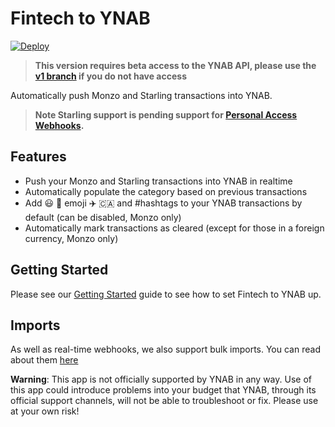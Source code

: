 # Fintech to YNAB

[![Deploy](https://www.herokucdn.com/deploy/button.svg)](https://heroku.com/deploy?template=https://github.com/scottrobertson/fintech-to-ynab)

> **This version requires beta access to the YNAB API, please use the [v1 branch](https://github.com/scottrobertson/fintech-to-ynab/tree/v1) if you do not have access**

Automatically push Monzo and Starling transactions into YNAB.

> **Note Starling support is pending support for [Personal Access Webhooks](https://trello.com/c/rviKbwNQ/47-personal-access-webhooks-%F0%9F%93%AF).**

## Features
  - Push your Monzo and Starling transactions into YNAB in realtime
  - Automatically populate the category based on previous transactions
  - Add 😃 🍏 emoji ✈️ 🇨🇦 and #hashtags to your YNAB transactions by default (can be disabled, Monzo only)
  - Automatically mark transactions as cleared (except for those in a foreign currency, Monzo only)

## Getting Started

Please see our [Getting Started](https://github.com/scottrobertson/fintech-to-ynab/wiki/Getting-Started) guide to see how to set Fintech to YNAB up.

## Imports

As well as real-time webhooks, we also support bulk imports. You can read about them [here](https://github.com/scottrobertson/fintech-to-ynab/wiki/Import)

**Warning**: This app is not officially supported by YNAB in any way. Use of this app could introduce problems into your budget that YNAB, through its official support channels, will not be able to troubleshoot or fix. Please use at your own risk!
